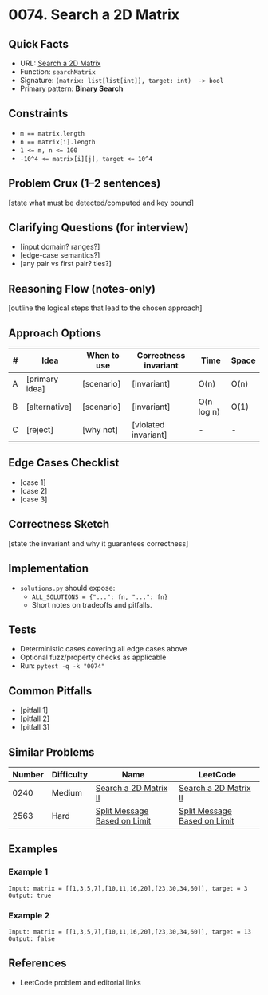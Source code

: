# 0074. Search a 2D Matrix

## Quick Facts

- URL: [Search a 2D Matrix](https://leetcode.com/problems/search-a-2d-matrix/)
- Function: `searchMatrix`
- Signature: `(matrix: list[list[int]], target: int)  -> bool`
- Primary pattern: **Binary Search**

## Constraints

- `m == matrix.length`
- `n == matrix[i].length`
- `1 <= m, n <= 100`
- `-10^4 <= matrix[i][j], target <= 10^4`

## Problem Crux (1–2 sentences)

[state what must be detected/computed and key bound]

## Clarifying Questions (for interview)

- [input domain? ranges?]
- [edge-case semantics?]
- [any pair vs first pair? ties?]

## Reasoning Flow (notes-only)

[outline the logical steps that lead to the chosen approach]

## Approach Options

| # | Idea | When to use | Correctness invariant | Time | Space |
|---|------|-------------|-----------------------|------|-------|
| A | [primary idea] | [scenario] | [invariant] | O(n) | O(n) |
| B | [alternative] | [scenario] | [invariant] | O(n log n) | O(1) |
| C | [reject] | [why not] | [violated invariant] | - | - |

## Edge Cases Checklist

- [case 1]
- [case 2]
- [case 3]

## Correctness Sketch

[state the invariant and why it guarantees correctness]

## Implementation

- `solutions.py` should expose:
  - `ALL_SOLUTIONS = {"...": fn, "...": fn}`
  - Short notes on tradeoffs and pitfalls.

## Tests

- Deterministic cases covering all edge cases above
- Optional fuzz/property checks as applicable
- Run: `pytest -q -k "0074"`

## Common Pitfalls

- [pitfall 1]
- [pitfall 2]
- [pitfall 3]

## Similar Problems

| Number | Difficulty | Name | LeetCode |
|---|---|---|---|
| 0240 | Medium | [Search a 2D Matrix II](../0240-search-a-2d-matrix-ii/readme.md) | [Search a 2D Matrix II](https://leetcode.com/problems/search-a-2d-matrix-ii/) |
| 2563 | Hard | [Split Message Based on Limit](../2563-split-message-based-on-limit/readme.md) | [Split Message Based on Limit](https://leetcode.com/problems/split-message-based-on-limit/) |

## Examples

### Example 1

```text
Input: matrix = [[1,3,5,7],[10,11,16,20],[23,30,34,60]], target = 3
Output: true
```

### Example 2

```text
Input: matrix = [[1,3,5,7],[10,11,16,20],[23,30,34,60]], target = 13
Output: false
```

## References

- LeetCode problem and editorial links
